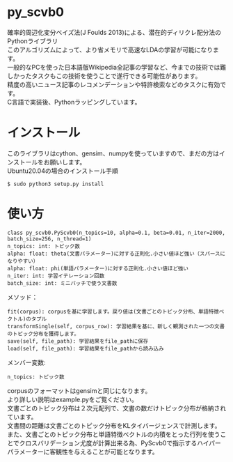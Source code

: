 # py_scvb0
確率的周辺化変分ベイズ法(J Foulds 2013)による、潜在的ディリクレ配分法のPythonライブラリ  
このアルゴリズムによって、より省メモリで高速なLDAの学習が可能になります。  
一般的なPCを使った日本語版Wikipedia全記事の学習など、今までの技術では難しかったタスクもこの技術を使うことで遂行できる可能性があります。  
精度の高いニュース記事のレコメンデーションや特許検索などのタスクに有効です。  
C言語で実装後、Pythonラッピングしています。  
# インストール
このライブラリはcython、gensim、numpyを使っていますので、まだの方はインストールをお願いします。  
Ubuntu20.04の場合のインストール手順
```
$ sudo python3 setup.py install 
```
# 使い方
```
class py_scvb0.PyScvb0(n_topics=10, alpha=0.1, beta=0.01, n_iter=2000, batch_size=256, n_thread=1)
n_topics: int: トピック数
alpha: float: theta(文書パラメーター)に対する正則化.小さい値ほど強い（スパースになりやすい）
alpha: float: phi(単語パラメーター)に対する正則化.小さい値ほど強い
n_iter: int: 学習イテレーション回数
batch_size: int: ミニバッチで使う文書数
```
メソッド：
```
fit(corpus): corpusを基に学習します。戻り値は(文書ごとのトピック分布、単語特徴ベクトル)のタプル
transformSingle(self, corpus_row): 学習結果を基に、新しく観測された一つの文書のトピック分布を獲得します。
save(self, file_path): 学習結果をfile_pathに保存
load(self, file_path): 学習結果をfile_pathから読み込み
```
メンバー変数:
```
n_topics: トピック数
```
corpusのフォーマットはgensimと同じになります。  
より詳しい説明はexample.pyをご覧ください。  
文書ごとのトピック分布は２次元配列で、文書の数だけトピック分布が格納されています。  
文書間の距離は文書ごとのトピック分布をKLタイバージェンスで計測します。  
また、文書ごとのトピック分布と単語特徴ベクトルの内積をとった行列を使うことでクロスバリデーション尤度が計算出来る為、PyScvb0で指示するハイパーパラメーターに客観性を与えることが可能となります。
